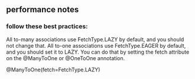 ## performance notes
### follow these best practices:
All to-many associations use FetchType.LAZY by default, and you should not change that.
All to-one associations use FetchType.EAGER by default, and you should set it to LAZY. 
You can do that by setting the fetch attribute on the @ManyToOne or @OneToOne annotation.

@ManyToOne(fetch=FetchType.LAZY)

